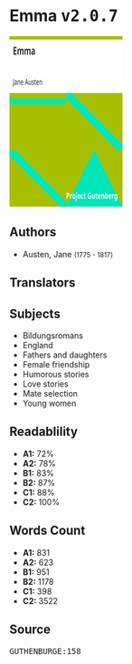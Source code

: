 # Emma <kbd>v2.0.7</kbd>

![](./cover.medium.jpg "")

## Authors


 - Austen, Jane <small>(1775 - 1817)</small>

## Translators



## Subjects


 - Bildungsromans
 - England
 - Fathers and daughters
 - Female friendship
 - Humorous stories
 - Love stories
 - Mate selection
 - Young women

## Readablility


 - **A1:** 72%
 - **A2:** 78%
 - **B1:** 83%
 - **B2:** 87%
 - **C1:** 88%
 - **C2:** 100%

## Words Count


 - **A1:** 831
 - **A2:** 623
 - **B1:** 951
 - **B2:** 1178
 - **C1:** 398
 - **C2:** 3522

## Source


<kbd>GUTHENBURGE:158</kbd>
